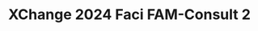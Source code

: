 ---
title: XChange 2024 Faci FAM-Consult 2
redirect_to: https://docs.google.com/spreadsheets/d/1PwbdEBsScJBcLMIhO2YpxFbdPtuaDhyhXqYNy0dM-2w/edit?usp=drive_link
redirect_from: 
  - /XC24FAMConsult2
  - /xc24famconsult2
---